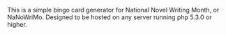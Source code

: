 This is a simple bingo card generator for National Novel Writing Month, or NaNoWriMo.  Designed to be hosted on any server running php 5.3.0 or higher.
